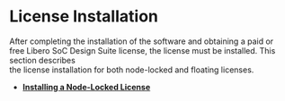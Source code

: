 # License Installation

After completing the installation of the software and obtaining a paid or<br /> free Libero SoC Design Suite license, the license must be installed. This section describes<br /> the license installation for both node-locked and floating licenses.

-   **[Installing a Node-Locked License](GUID-C110112F-FEC9-4ED8-886D-BC8BA9E925F2.md)**  


